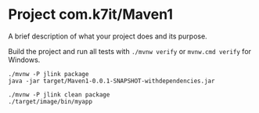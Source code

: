# Project com.k7it/Maven1

A brief description of what your project does and its purpose.

Build the project and run all tests with `./mvnw verify` or `mvnw.cmd verify` for Windows.



```shell
./mvnw -P jlink package
java -jar target/Maven1-0.0.1-SNAPSHOT-withdependencies.jar
```


```shell
./mvnw -P jlink clean package
./target/image/bin/myapp
```

